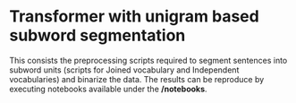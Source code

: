 # Transformer with unigram based subword segmentation

This consists the preprocessing scripts required to segment sentences into subword units (scripts for Joined vocabulary and Independent vocabularies) and binarize the data. The results can be reproduce by executing notebooks available under the **/notebooks**.
